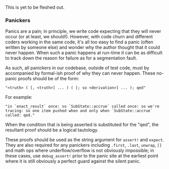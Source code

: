 This is yet to be fleshed out.

### Panickers

Panics are a pain; in principle, we write code expecting that they will never occur (or at least, we should!). However, with code churn and different coders working in the same code, it's all too easy to find a panic (often written by someone else) and wonder why the author thought that it could never happen. When such a panic happens at run-time it can be as difficult to track down the reason for failure as for a segmentation fault.

As such, all panickers in our codebase, outside of test code, must by accompanied by formal-ish proof of why they can never happen. These no-panic proofs should be of the form:

```
"<truth> ( [, <truth>] ... ) ( [; so <derivation>] ... ); qed"
```

For example:

```"in `enact_result` once: so `SubState::accrue` called once: so we're tracing: so one item pushed when and only when `SubState::accrue` called: qed."```

When the condition that is being asserted is substituted for the "qed", the resultant proof should be a logical tautology.

These proofs should be used as the string argument for `assert!` and `expect`. They are also required for any panickers including `.first`, `.last`, `unwrap`, `[]` and math ops where underflow/overflow is not obviously impossible; in these cases, use `debug_assert!` prior to the panic site at the earliest point where it is still obviously a perfect guard against the silent panic.

